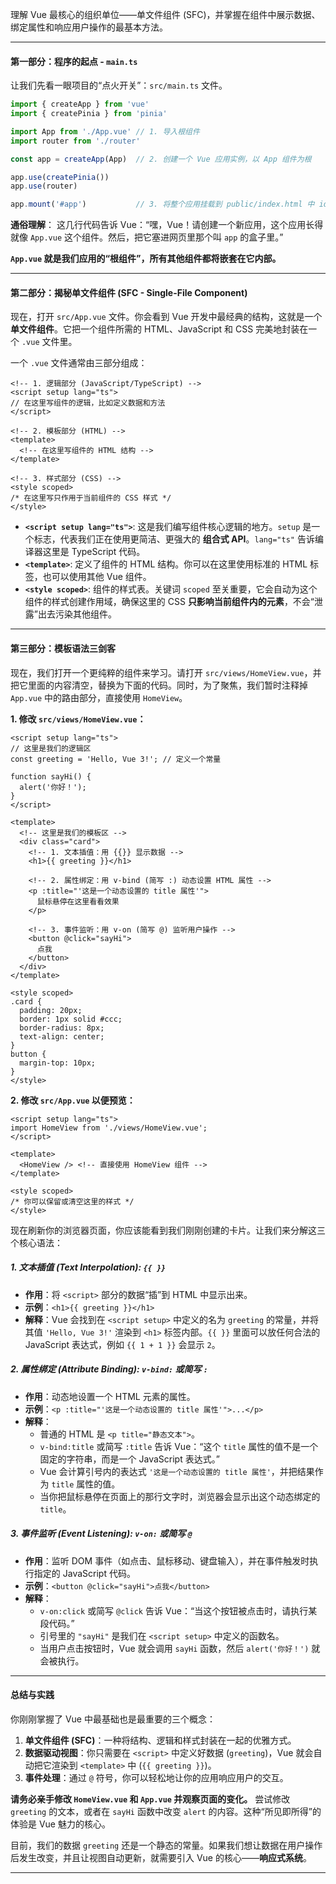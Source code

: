 理解 Vue 最核心的组织单位——单文件组件 (SFC)，并掌握在组件中展示数据、绑定属性和响应用户操作的最基本方法。

---

#### **第一部分：程序的起点 - `main.ts`**

让我们先看一眼项目的“点火开关”：`src/main.ts` 文件。

```typescript
import { createApp } from 'vue'
import { createPinia } from 'pinia'

import App from './App.vue' // 1. 导入根组件
import router from './router'

const app = createApp(App)  // 2. 创建一个 Vue 应用实例，以 App 组件为根

app.use(createPinia())
app.use(router)

app.mount('#app')           // 3. 将整个应用挂载到 public/index.html 中 id="app" 的 DOM 元素上
```

**通俗理解**：
这几行代码告诉 Vue：“嘿，Vue！请创建一个新应用，这个应用长得就像 `App.vue` 这个组件。然后，把它塞进网页里那个叫 `app` 的盒子里。”

**`App.vue` 就是我们应用的“根组件”，所有其他组件都将嵌套在它内部。**

---

#### **第二部分：揭秘单文件组件 (SFC - Single-File Component)**

现在，打开 `src/App.vue` 文件。你会看到 Vue 开发中最经典的结构，这就是一个**单文件组件**。它把一个组件所需的 HTML、JavaScript 和 CSS 完美地封装在一个 `.vue` 文件里。

一个 `.vue` 文件通常由三部分组成：

```vue
<!-- 1. 逻辑部分 (JavaScript/TypeScript) -->
<script setup lang="ts">
// 在这里写组件的逻辑，比如定义数据和方法
</script>

<!-- 2. 模板部分 (HTML) -->
<template>
  <!-- 在这里写组件的 HTML 结构 -->
</template>

<!-- 3. 样式部分 (CSS) -->
<style scoped>
/* 在这里写只作用于当前组件的 CSS 样式 */
</style>
```

*   **`<script setup lang="ts">`**: 这是我们编写组件核心逻辑的地方。`setup` 是一个标志，代表我们正在使用更简洁、更强大的 **组合式 API**。`lang="ts"` 告诉编译器这里是 TypeScript 代码。
*   **`<template>`**: 定义了组件的 HTML 结构。你可以在这里使用标准的 HTML 标签，也可以使用其他 Vue 组件。
*   **`<style scoped>`**: 组件的样式表。关键词 `scoped` 至关重要，它会自动为这个组件的样式创建作用域，确保这里的 CSS **只影响当前组件内的元素**，不会“泄露”出去污染其他组件。

---

#### **第三部分：模板语法三剑客**

现在，我们打开一个更纯粹的组件来学习。请打开 `src/views/HomeView.vue`，并把它里面的内容清空，替换为下面的代码。同时，为了聚焦，我们暂时注释掉 `App.vue` 中的路由部分，直接使用 `HomeView`。

**1. 修改 `src/views/HomeView.vue`：**

```vue
<script setup lang="ts">
// 这里是我们的逻辑区
const greeting = 'Hello, Vue 3!'; // 定义一个常量

function sayHi() {
  alert('你好！');
}
</script>

<template>
  <!-- 这里是我们的模板区 -->
  <div class="card">
    <!-- 1. 文本插值：用 {{}} 显示数据 -->
    <h1>{{ greeting }}</h1>

    <!-- 2. 属性绑定：用 v-bind (简写 :) 动态设置 HTML 属性 -->
    <p :title="'这是一个动态设置的 title 属性'">
      鼠标悬停在这里看看效果
    </p>

    <!-- 3. 事件监听：用 v-on (简写 @) 监听用户操作 -->
    <button @click="sayHi">
      点我
    </button>
  </div>
</template>

<style scoped>
.card {
  padding: 20px;
  border: 1px solid #ccc;
  border-radius: 8px;
  text-align: center;
}
button {
  margin-top: 10px;
}
</style>
```

**2. 修改 `src/App.vue` 以便预览：**

```vue
<script setup lang="ts">
import HomeView from './views/HomeView.vue';
</script>

<template>
  <HomeView /> <!-- 直接使用 HomeView 组件 -->
</template>

<style scoped>
/* 你可以保留或清空这里的样式 */
</style>
```

现在刷新你的浏览器页面，你应该能看到我们刚刚创建的卡片。让我们来分解这三个核心语法：

##### **1. 文本插值 (Text Interpolation): `{{ }}`**

*   **作用**：将 `<script>` 部分的数据“插”到 HTML 中显示出来。
*   **示例**：`<h1>{{ greeting }}</h1>`
*   **解释**：Vue 会找到在 `<script setup>` 中定义的名为 `greeting` 的常量，并将其值 `'Hello, Vue 3!'` 渲染到 `<h1>` 标签内部。`{{ }}` 里面可以放任何合法的 JavaScript 表达式，例如 `{{ 1 + 1 }}` 会显示 `2`。

##### **2. 属性绑定 (Attribute Binding): `v-bind:` 或简写 `:`**

*   **作用**：动态地设置一个 HTML 元素的属性。
*   **示例**：`<p :title="'这是一个动态设置的 title 属性'">...</p>`
*   **解释**：
    *   普通的 HTML 是 `<p title="静态文本">`。
    *   `v-bind:title` 或简写 `:title` 告诉 Vue：“这个 `title` 属性的值不是一个固定的字符串，而是一个 JavaScript 表达式。”
    *   Vue 会计算引号内的表达式 `'这是一个动态设置的 title 属性'`，并把结果作为 `title` 属性的值。
    *   当你把鼠标悬停在页面上的那行文字时，浏览器会显示出这个动态绑定的 `title`。

##### **3. 事件监听 (Event Listening): `v-on:` 或简写 `@`**

*   **作用**：监听 DOM 事件（如点击、鼠标移动、键盘输入），并在事件触发时执行指定的 JavaScript 代码。
*   **示例**：`<button @click="sayHi">点我</button>`
*   **解释**：
    *   `v-on:click` 或简写 `@click` 告诉 Vue：“当这个按钮被点击时，请执行某段代码。”
    *   引号里的 `"sayHi"` 是我们在 `<script setup>` 中定义的函数名。
    *   当用户点击按钮时，Vue 就会调用 `sayHi` 函数，然后 `alert('你好！')` 就会被执行。

---

#### **总结与实践**

你刚刚掌握了 Vue 中最基础也是最重要的三个概念：

1.  **单文件组件 (SFC)**：一种将结构、逻辑和样式封装在一起的优雅方式。
2.  **数据驱动视图**：你只需要在 `<script>` 中定义好数据 (`greeting`)，Vue 就会自动把它渲染到 `<template>` 中 (`{{ greeting }}`)。
3.  **事件处理**：通过 `@` 符号，你可以轻松地让你的应用响应用户的交互。

**请务必亲手修改 `HomeView.vue` 和 `App.vue` 并观察页面的变化。** 尝试修改 `greeting` 的文本，或者在 `sayHi` 函数中改变 `alert` 的内容。这种“所见即所得”的体验是 Vue 魅力的核心。

目前，我们的数据 `greeting` 还是一个静态的常量。如果我们想让数据在用户操作后发生改变，并且让视图自动更新，就需要引入 Vue 的核心——**响应式系统**。

----

